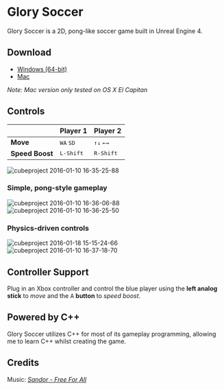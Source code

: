 # Glory Soccer

Glory Soccer is a 2D, pong-like soccer game built in Unreal Engine 4.

## Download

* [Windows (64-bit)](https://drive.google.com/uc?export=download&id=0B6MbXVer0CxbNGV6X2VFVS0wc0k)
* [Mac](https://drive.google.com/uc?export=download&id=0B6MbXVer0CxbU0c0czJsNjh4S28)

*Note: Mac version only tested on OS X El Capitan*

## Controls

|                 | Player 1                                          | Player 2 |
|-----------------|---------------------------------------------------|----------|
| **Move**        | <kbd>W</kbd><kbd>A</kbd> <kbd>S</kbd><kbd>D</kbd> | <kbd>&#8593;</kbd><kbd>&#8595;</kbd> <kbd>&#8592;</kbd><kbd>&#8594;</kbd>   |
| **Speed Boost** | <kbd>L-Shift</kbd>                                | <kbd>R-Shift</kbd>  |


![cubeproject 2016-01-10 16-35-25-88](https://cloud.githubusercontent.com/assets/10332234/12224336/ca9dc9a0-b7bb-11e5-867c-666930cfb1e0.jpg)

### Simple, pong-style gameplay
![cubeproject 2016-01-10 16-36-06-88](https://cloud.githubusercontent.com/assets/10332234/12350980/760d3494-bb48-11e5-8150-fe6340a77564.jpg)
![cubeproject 2016-01-10 16-36-25-50](https://cloud.githubusercontent.com/assets/10332234/12350954/578c7d90-bb48-11e5-9df3-d884d3b68ead.jpg)

### Physics-driven controls
![cubeproject 2016-01-18 15-15-24-66](https://cloud.githubusercontent.com/assets/10332234/12401770/9c613202-bdf6-11e5-921d-7d66bd4035a6.jpg)
![cubeproject 2016-01-10 16-37-18-70](https://cloud.githubusercontent.com/assets/10332234/12401779/a9e77e72-bdf6-11e5-836c-09bd42e85bb6.jpg)


## Controller Support

Plug in an Xbox controller and control the blue player using the **left analog stick** to *move* and the <kbd>A</kbd> **button** to *speed boost*.

## Powered by C++
Glory Soccer utilizes C++ for most of its gameplay programming, allowing me to learn C++ whilst creating the game.

## Credits
Music: *[Sandor - Free For All](https://soundcloud.com/imsandor/free-for-all)*

